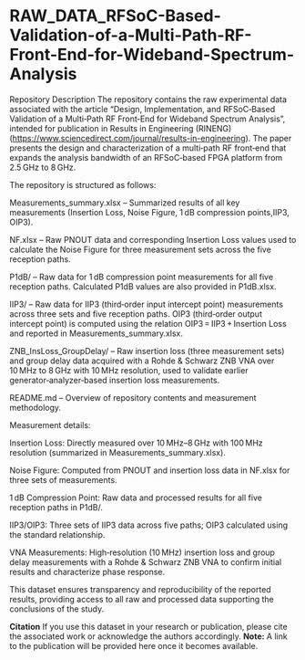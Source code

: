 # RAW_DATA_RFSoC-Based-Validation-of-a-Multi-Path-RF-Front-End-for-Wideband-Spectrum-Analysis


Repository Description
The repository contains the raw experimental data associated with the article “Design, Implementation, and RFSoC‑Based Validation of a Multi‑Path RF Front‑End for Wideband Spectrum Analysis”, intended for publication in Results in Engineering (RINENG) (https://www.sciencedirect.com/journal/results-in-engineering). The paper presents the design and characterization of a multi‑path RF front‑end that expands the analysis bandwidth of an RFSoC‑based FPGA platform from 2.5 GHz to 8 GHz.

The repository is structured as follows:

Measurements_summary.xlsx – Summarized results of all key measurements (Insertion Loss, Noise Figure, 1 dB compression points,IIP3, OIP3).

NF.xlsx – Raw PNOUT data and corresponding Insertion Loss values used to calculate the Noise Figure for three measurement sets across the five reception paths.

P1dB/ – Raw data for 1 dB compression point measurements for all five reception paths. Calculated P1dB values are also provided in P1dB.xlsx.

IIP3/ – Raw data for IIP3 (third‑order input intercept point) measurements across three sets and five reception paths. OIP3 (third‑order output intercept point) is computed using the relation OIP3 = IIP3 + Insertion Loss and reported in Measurements_summary.xlsx.

ZNB_InsLoss_GroupDelay/ – Raw insertion loss (three measurement sets) and group delay data acquired with a Rohde & Schwarz ZNB VNA over 10 MHz to 8 GHz with 10 MHz resolution, used to validate earlier generator‑analyzer‑based insertion loss measurements.

README.md – Overview of repository contents and measurement methodology.

Measurement details:

Insertion Loss: Directly measured over 10 MHz–8 GHz with 100 MHz resolution (summarized in Measurements_summary.xlsx).

Noise Figure: Computed from PNOUT and insertion loss data in NF.xlsx for three sets of measurements.

1 dB Compression Point: Raw data and processed results for all five reception paths in P1dB/.

IIP3/OIP3: Three sets of IIP3 data across five paths; OIP3 calculated using the standard relationship.

VNA Measurements: High‑resolution (10 MHz) insertion loss and group delay measurements with a Rohde & Schwarz ZNB VNA to confirm initial results and characterize phase response.

This dataset ensures transparency and reproducibility of the reported results, providing access to all raw and processed data supporting the conclusions of the study.

**Citation**
If you use this dataset in your research or publication, please cite the associated work or acknowledge the authors accordingly.
**Note:** A link to the publication will be provided here once it becomes available.

